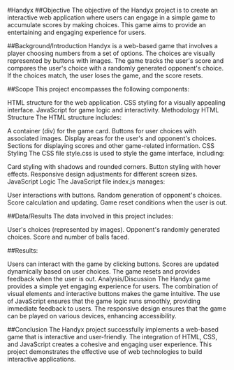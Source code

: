 #Handyx
##Objective
The objective of the Handyx project is to create an interactive web application where users can engage in a simple game to accumulate scores by making choices. This game aims to provide an entertaining and engaging experience for users.

##Background/Introduction
Handyx is a web-based game that involves a player choosing numbers from a set of options. The choices are visually represented by buttons with images. The game tracks the user's score and compares the user's choice with a randomly generated opponent's choice. If the choices match, the user loses the game, and the score resets.

##Scope
This project encompasses the following components:

HTML structure for the web application.
CSS styling for a visually appealing interface.
JavaScript for game logic and interactivity.
Methodology
HTML Structure
The HTML structure includes:

A container (div) for the game card.
Buttons for user choices with associated images.
Display areas for the user's and opponent's choices.
Sections for displaying scores and other game-related information.
CSS Styling
The CSS file style.css is used to style the game interface, including:

Card styling with shadows and rounded corners.
Button styling with hover effects.
Responsive design adjustments for different screen sizes.
JavaScript Logic
The JavaScript file index.js manages:

User interactions with buttons.
Random generation of opponent's choices.
Score calculation and updating.
Game reset conditions when the user is out.

##Data/Results
The data involved in this project includes:

User's choices (represented by images).
Opponent's randomly generated choices.
Score and number of balls faced.

##Results:

Users can interact with the game by clicking buttons.
Scores are updated dynamically based on user choices.
The game resets and provides feedback when the user is out.
Analysis/Discussion
The Handyx game provides a simple yet engaging experience for users. The combination of visual elements and interactive buttons makes the game intuitive. The use of JavaScript ensures that the game logic runs smoothly, providing immediate feedback to users. The responsive design ensures that the game can be played on various devices, enhancing accessibility.

##Conclusion
The Handyx project successfully implements a web-based game that is interactive and user-friendly. The integration of HTML, CSS, and JavaScript creates a cohesive and engaging user experience. This project demonstrates the effective use of web technologies to build interactive applications.
